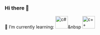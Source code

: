 ### Hi there 👋
🌱 I’m currently learning:
<img src="https://cdn.jsdelivr.net/gh/devicons/devicon/icons/csharp/csharp-original.svg" title = "c#" width="40" height = "40"/>&nbsp <img src="https://cdn.jsdelivr.net/gh/devicons/devicon/icons/cplusplus/cplusplus-original.svg" title = "c++" width="40" height = "40"/>

<!--
**kotyasmol/kotyasmol** is a ✨ _special_ ✨ repository because its `README.md` (this file) appears on your GitHub profile.

Here are some ideas to get you started:

- 🔭 I’m currently working on ...
- 👯 I’m looking to collaborate on ...
- 🤔 I’m looking for help with ...
- 💬 Ask me about ...
- 📫 How to reach me: ...
- 😄 Pronouns: ...
- ⚡ Fun fact: ...
-->
